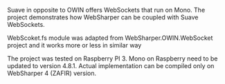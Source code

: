 Suave in opposite to OWIN offers WebSockets that run on Mono. The project demonstrates how WebSharper can be coupled with Suave WebSockets.

WebScoket.fs module was adapted from WebSharper.OWIN.WebSocket project and it works more or less in similar way

The project was tested on Raspberry PI 3. Mono on Raspberry need to be updated to version 4.8.1. Actual implementation can be compiled only on WebSharper 4 (ZAFIR) version. 
